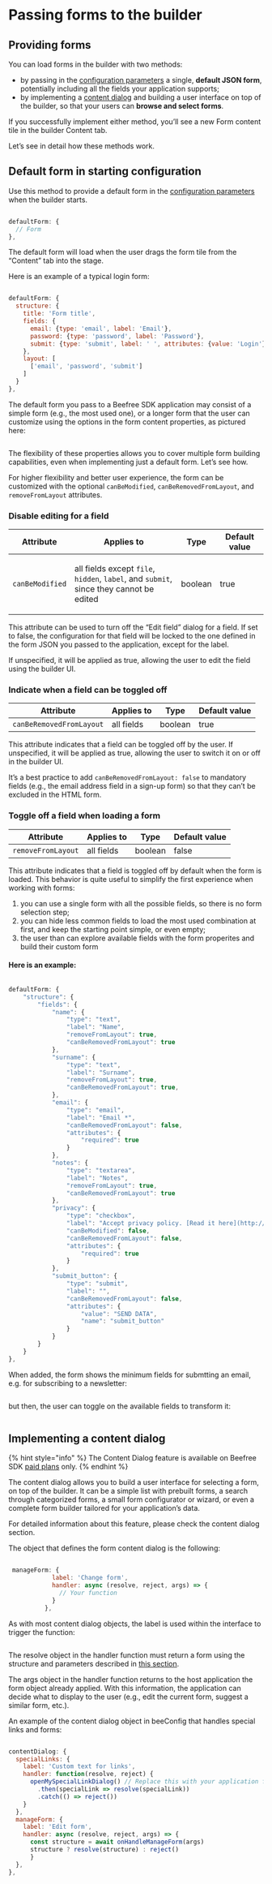 # Passing forms to the builder

## Providing forms <a href="#providing-forms" id="providing-forms"></a>

You can load forms in the builder with two methods:

* by passing in the [configuration parameters](../../readme/installation/configuration-parameters/) a single, **default JSON form**, potentially including all the fields your application supports;
* by implementing a [content dialog](../../advanced-options/content-dialog.md) and building a user interface on top of the builder, so that your users can **browse and select forms**.

If you successfully implement either method, you’ll see a new Form content tile in the builder Content tab.

Let’s see in detail how these methods work.

## Default form in starting configuration <a href="#default-form-in-starting-configuration" id="default-form-in-starting-configuration"></a>

Use this method to provide a default form in the [configuration parameters](../../readme/installation/configuration-parameters/) when the builder starts.

```javascript

defaultForm: {
  // Form
},

```

The default form will load when the user drags the form tile from the “Content” tab into the stage.

Here is an example of a typical login form:

```javascript

defaultForm: {
  structure: {
    title: 'Form title',
    fields: {
      email: {type: 'email', label: 'Email'},
      password: {type: 'password', label: 'Password'},
      submit: {type: 'submit', label: ' ', attributes: {value: 'Login'}},
    },
    layout: [
      ['email', 'password', 'submit']
    ]
  }
},

```

The default form you pass to a Beefree SDK application may consist of a simple form (e.g., the most used one), or a longer form that the user can customize using the options in the form content properties, as pictured here:

<figure><img src="../../.gitbook/assets/Managing-fields_2 (1).png" alt=""><figcaption></figcaption></figure>

The flexibility of these properties allows you to cover multiple form building capabilities, even when implementing just a default form. Let’s see how.

For higher flexibility and better user experience, the form can be customized with the optional `canBeModified`, `canBeRemovedFromLayout`, and `removeFromLayout` attributes.

### Disable editing for a field

| Attribute       | Applies to                                                                                                                                   | Type    | Default value |
| --------------- | -------------------------------------------------------------------------------------------------------------------------------------------- | ------- | ------------- |
| `canBeModified` | <p>all fields except <code>file</code>, <code>hidden</code>, <code>label</code>, and <code>submit</code>,<br>since they cannot be edited</p> | boolean | true          |

This attribute can be used to turn off the “Edit field” dialog for a field. If set to false, the configuration for that field will be locked to the one defined in the form JSON you passed to the application, except for the label.

If unspecified, it will be applied as true, allowing the user to edit the field using the builder UI.

### Indicate when a field can be toggled off

| Attribute                | Applies to | Type    | Default value |
| ------------------------ | ---------- | ------- | ------------- |
| `canBeRemovedFromLayout` | all fields | boolean | true          |

This attribute indicates that a field can be toggled off by the user. If unspecified, it will be applied as true, allowing the user to switch it on or off in the builder UI.

It’s a best practice to add `canBeRemovedFromLayout: false` to mandatory fields (e.g., the email address field in a sign-up form) so that they can’t be excluded in the HTML form.

### Toggle off a field when loading a form

| Attribute          | Applies to | Type    | Default value |
| ------------------ | ---------- | ------- | ------------- |
| `removeFromLayout` | all fields | boolean | false         |

This attribute indicates that a field is toggled off by default when the form is loaded. This behavior is quite useful to simplify the first experience when working with forms:

1. you can use a single form with all the possible fields, so there is no form selection step;
2. you can hide less common fields to load the most used combination at first, and keep the starting point simple, or even empty;
3. the user than can explore available fields with the form properites and build their custom form

#### Here is an example:

```javascript

defaultForm: {
    "structure": {
        "fields": {
            "name": {
                "type": "text",
                "label": "Name",
                "removeFromLayout": true,
                "canBeRemovedFromLayout": true
            },
            "surname": {
                "type": "text",
                "label": "Surname",
                "removeFromLayout": true,
                "canBeRemovedFromLayout": true,
            },
            "email": {
                "type": "email",
                "label": "Email *",
                "canBeRemovedFromLayout": false,
                "attributes": {
                    "required": true
                }
            },
            "notes": {
                "type": "textarea",
                "label": "Notes",
                "removeFromLayout": true,
                "canBeRemovedFromLayout": true
            },
			"privacy": {
                "type": "checkbox",
                "label": "Accept privacy policy. [Read it here](http://example.com)",
                "canBeModified": false,
                "canBeRemovedFromLayout": false,
                "attributes": {
                    "required": true
                }
            },
            "submit_button": {
                "type": "submit",
                "label": "",
                "canBeRemovedFromLayout": false,
                "attributes": {
                    "value": "SEND DATA",
                    "name": "submit_button"
                }
            }
		}
	}
},

```

When added, the form shows the minimum fields for submtting an email, e.g. for subscribing to a newsletter:

<figure><img src="../../.gitbook/assets/2form_minimal_2.png" alt=""><figcaption></figcaption></figure>

but then, the user can toggle on the available fields to transform it:

<figure><img src="../../.gitbook/assets/3form_complete_2.png" alt=""><figcaption></figcaption></figure>

## Implementing a content dialog <a href="#implementing-a-content-dialog" id="implementing-a-content-dialog"></a>

{% hint style="info" %}
The Content Dialog feature is available on Beefree SDK [paid plans](https://dam.beefree.io/pluginpricing) only.
{% endhint %}

The content dialog allows you to build a user interface for selecting a form, on top of the builder. It can be a simple list with prebuilt forms, a search through categorized forms, a small form configurator or wizard, or even a complete form builder tailored for your application’s data.

For detailed information about this feature, please check the content dialog section.

The object that defines the form content dialog is the following:

```javascript

 manageForm: {
            label: 'Change form',
            handler: async (resolve, reject, args) => { 
              // Your function
            } 
          },

```

As with most content dialog objects, the label is used within the interface to trigger the function:

<figure><img src="../../.gitbook/assets/4change-form.png" alt=""><figcaption></figcaption></figure>

The resolve object in the handler function must return a form using the structure and parameters described in [this section](form-structure-and-parameters.md).

The args object in the handler function returns to the host application the form object already applied. With this information, the application can decide what to display to the user (e.g., edit the current form, suggest a similar form, etc.).

An example of the content dialog object in beeConfig that handles special links and forms:

```javascript

contentDialog: {
  specialLinks: {
    label: 'Custom text for links',
    handler: function(resolve, reject) {
      openMySpecialLinkDialog() // Replace this with your application function
        .then(specialLink => resolve(specialLink))
        .catch(() => reject())
    }
  },
  manageForm: {
    label: 'Edit form',
    handler: async (resolve, reject, args) => { 
      const structure = await onHandleManageForm(args)
      structure ? resolve(structure) : reject()
      } 
  },
},

```

